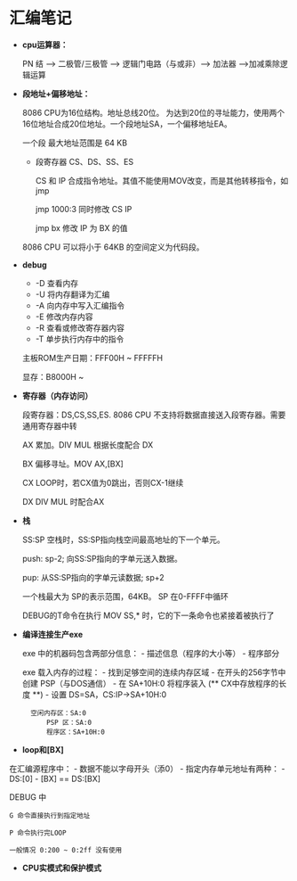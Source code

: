 汇编笔记
=======

- **cpu运算器：**

	PN 结 --> 二极管/三极管 --> 逻辑门电路（与或非）--> 加法器 -->加减乘除逻辑运算

- **段地址+偏移地址：** 

	8086 CPU为16位结构。地址总线20位。
	为达到20位的寻址能力，使用两个16位地址合成20位地址。一个段地址SA，一个偏移地址EA。

	一个段 最大地址范围是 64 KB

	- 段寄存器 CS、DS、SS、ES

		CS 和 IP 合成指令地址。其值不能使用MOV改变，而是其他转移指令，如jmp

		jmp 1000:3	同时修改 CS IP

		jmp bx		修改 IP 为 BX 的值

	8086 CPU 可以将小于 64KB 的空间定义为代码段。

- **debug**

	- -D   查看内存
	- -U   将内存翻译为汇编
	- -A   向内存中写入汇编指令
	- -E   修改内存内容
	- -R   查看或修改寄存器内容
	- -T   单步执行内存中的指令

	主板ROM生产日期：FFF00H ~ FFFFFH
	
	显存：B8000H ~

- **寄存器（内存访问）**

	段寄存器：DS,CS,SS,ES.
	8086 CPU 不支持将数据直接送入段寄存器。需要通用寄存器中转

	AX 累加。DIV MUL 根据长度配合 DX
	
	BX 偏移寻址。MOV AX,[BX]
	
	CX LOOP时，若CX值为0跳出，否则CX-1继续
	
	DX DIV MUL 时配合AX
- **栈**

	SS:SP
	空栈时，SS:SP指向栈空间最高地址的下一个单元。
	
	push: sp-2; 向SS:SP指向的字单元送入数据。
	
	pup: 从SS:SP指向的字单元读数据; sp+2

	一个栈最大为 SP的表示范围，64KB。
	SP 在0-FFFF中循环

	DEBUG的T命令在执行 MOV SS,* 时，它的下一条命令也紧接着被执行了

- **编译连接生产exe**

	exe 中的机器码包含两部分信息：
		- 描述信息（程序的大小等）
		- 程序部分

	exe 载入内存的过程：
		- 找到足够空间的连续内存区域
		- 在开头的256字节中创建 PSP（与DOS通信）
		- 在 SA+10H:0 将程序装入
		(** CX中存放程序的长度 **)
		- 设置 DS=SA，CS:IP->SA+10H:0

		空闲内存区：SA:0
			PSP 区：SA:0
			程序区：SA+10H:0

- **loop和[BX]**

在汇编源程序中：
	- 数据不能以字母开头（添0）
	- 指定内存单元地址有两种：
		- DS:[0]
		- [BX]  == DS:[BX]

DEBUG 中 

	G 命令直接执行到指定地址
	
	P 命令执行完LOOP

	一般情况 0:200 ~ 0:2ff 没有使用
	

- **CPU实模式和保护模式**





